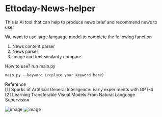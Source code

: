 # Ettoday-News-helper
This is AI tool that can help to produce news brief and recommend news to user

We want to use large language model to complete the following function
1. News content parser
2. News parser
3. Image and text similarity compare

How to use?
run main.py 
````
main.py --keyword {replace your keyword here}
````

Reference    
[1] Sparks of Artificial General Intelligence: Early experiments with GPT-4    
[2] Learning Transferable Visual Models From Natural Language Supervision

![image](https://github.com/Maisiechiu/Ettoday-News-helper/assets/56269497/0d86e931-2f1a-4740-87c8-943248085c1c)
![image](https://github.com/Maisiechiu/Ettoday-News-helper/assets/56269497/b3ab36c0-75da-4667-937d-b95419b914d1)

